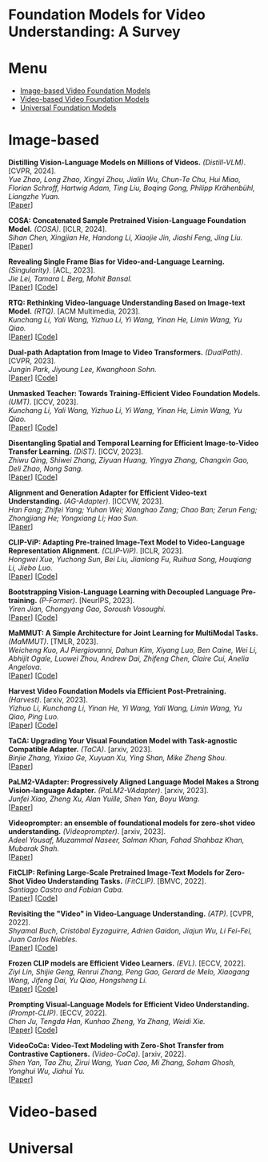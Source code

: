 # Foundation Models for Video Understanding: A Survey


# Menu

- [Image-based Video Foundation Models](#Image-based)
- [Video-based Video Foundation Models](#Video-based)
- [Universal Foundation Models](#Universal)


# Image-based
**Distilling Vision-Language Models on Millions of Videos.** _(Distill-VLM)_. [CVPR, 2024]. <br>
*Yue Zhao, Long Zhao, Xingyi Zhou, Jialin Wu, Chun-Te Chu, Hui Miao, Florian Schroff, Hartwig Adam, Ting Liu, Boqing Gong, Philipp Krähenbühl, Liangzhe Yuan.*<br>
 [[Paper](https://arxiv.org/pdf/2401.06129.pdf)] 

**COSA: Concatenated Sample Pretrained Vision-Language Foundation Model.** _(COSA)_. [ICLR, 2024]. <br>
*Sihan Chen, Xingjian He, Handong Li, Xiaojie Jin, Jiashi Feng, Jing Liu.*<br>
 [[Paper](https://openreview.net/pdf?id=bDkisS75zy)] 
 
**Revealing Single Frame Bias for Video-and-Language Learning.** _(Singularity)_. [ACL, 2023]. <br>
*Jie Lei, Tamara L Berg, Mohit Bansal.*<br>
 [[Paper](https://aclanthology.org/2023.acl-long.29.pdf)] [[Code](https://github.com/jayleicn/singularity)]
 
**RTQ: Rethinking Video-language Understanding Based on Image-text Model.** _(RTQ)_. [ACM Multimedia, 2023]. <br>
*Kunchang Li, Yali Wang, Yizhuo Li, Yi Wang, Yinan He, Limin Wang, Yu Qiao.*<br>
 [[Paper](https://dl.acm.org/doi/pdf/10.1145/3581783.3612152)] [[Code](https://github.com/SCZwangxiao/RTQ-MM2023)]
 
**Dual-path Adaptation from Image to Video Transformers.** _(DualPath)_. [CVPR, 2023]. <br>
*Jungin Park, Jiyoung Lee, Kwanghoon Sohn.*<br>
 [[Paper](https://openaccess.thecvf.com/content/CVPR2023/papers/Park_Dual-Path_Adaptation_From_Image_to_Video_Transformers_CVPR_2023_paper.pdf)] [[Code](https://github.com/park-jungin/DualPath.git)]
 
**Unmasked Teacher: Towards Training-Efficient Video Foundation Models.** _(UMT)_. [ICCV, 2023]. <br>
*Kunchang Li, Yali Wang, Yizhuo Li, Yi Wang, Yinan He, Limin Wang, Yu Qiao.*<br>
 [[Paper](https://openaccess.thecvf.com/content/ICCV2023/papers/Li_Unmasked_Teacher_Towards_Training-Efficient_Video_Foundation_Models_ICCV_2023_paper.pdf)] [[Code](https://github.com/OpenGVLab/unmasked_teacher.git)]
 
**Disentangling Spatial and Temporal Learning for Efficient Image-to-Video Transfer Learning.** _(DiST)_. [ICCV, 2023]. <br>
*Zhiwu Qing, Shiwei Zhang, Ziyuan Huang, Yingya Zhang, Changxin Gao, Deli Zhao, Nong Sang.*<br>
 [[Paper](https://openaccess.thecvf.com/content/ICCV2023/papers/Qing_Disentangling_Spatial_and_Temporal_Learning_for_Efficient_Image-to-Video_Transfer_Learning_ICCV_2023_paper.pdf)] [[Code](https://github.com/alibaba-mmai-research/DiST)]

**Alignment and Generation Adapter for Efficient Video-text Understanding.** _(AG-Adapter)_. [ICCVW, 2023]. <br>
*Han Fang; Zhifei Yang; Yuhan Wei; Xianghao Zang; Chao Ban; Zerun Feng; Zhongjiang He; Yongxiang Li; Hao Sun.*<br>
 [[Paper](https://openaccess.thecvf.com/content/ICCV2023W/CLVL/papers/Fang_Alignment_and_Generation_Adapter_for_Efficient_Video-Text_Understanding_ICCVW_2023_paper.pdf)] 
 
**CLIP-ViP: Adapting Pre-trained Image-Text Model to Video-Language Representation Alignment.** _(CLIP-ViP)_. [ICLR, 2023]. <br>
*Hongwei Xue, Yuchong Sun, Bei Liu, Jianlong Fu, Ruihua Song, Houqiang Li, Jiebo Luo.*<br>
 [[Paper](https://arxiv.org/pdf/2209.06430.pdf)] [[Code](https://github.com/microsoft/XPretrain/tree/main/CLIP-ViP)]

**Bootstrapping Vision-Language Learning with Decoupled Language Pre-training.** _(P-Former)_. [NeurIPS, 2023]. <br>
*Yiren Jian, Chongyang Gao, Soroush Vosoughi.*<br>
 [[Paper](https://openreview.net/pdf?id=8Kch0ILfQH)] [[Code](https://github.com/yiren-jian/BLIText)]
 
**MaMMUT: A Simple Architecture for Joint Learning for MultiModal Tasks.** _(MaMMUT)_. [TMLR, 2023]. <br>
*Weicheng Kuo, AJ Piergiovanni, Dahun Kim, Xiyang Luo, Ben Caine, Wei Li, Abhijit Ogale, Luowei Zhou, Andrew Dai, Zhifeng Chen, Claire Cui, Anelia Angelova.*<br>
 [[Paper](https://openreview.net/pdf?id=FqOG4osY7C)] [[Code](https://github.com/lucidrains/MaMMUT-pytorch)]
 
**Harvest Video Foundation Models via Efficient Post-Pretraining.** _(Harvest)_. [arxiv, 2023]. <br>
*Yizhuo Li, Kunchang Li, Yinan He, Yi Wang, Yali Wang, Limin Wang, Yu Qiao, Ping Luo.*<br>
 [[Paper](https://arxiv.org/pdf/2310.19554.pdf)] [[Code](https://github.com/OpenGVLab/InternVideo)]

**TaCA: Upgrading Your Visual Foundation Model with Task-agnostic Compatible Adapter.** _(TaCA)_. [arxiv, 2023]. <br>
*Binjie Zhang, Yixiao Ge, Xuyuan Xu, Ying Shan, Mike Zheng Shou.*<br>
 [[Paper](https://arxiv.org/pdf/2306.12642)] 

**PaLM2-VAdapter: Progressively Aligned Language Model Makes a Strong Vision-language Adapter.** _(PaLM2-VAdapter)_. [arxiv, 2023]. <br>
*Junfei Xiao, Zheng Xu, Alan Yuille, Shen Yan, Boyu Wang.*<br>
 [[Paper](https://arxiv.org/pdf/2402.10896)] 

**Videoprompter: an ensemble of foundational models for zero-shot video understanding.** _(Videoprompter)_. [arxiv, 2023]. <br>
*Adeel Yousaf, Muzammal Naseer, Salman Khan, Fahad Shahbaz Khan, Mubarak Shah.*<br>
 [[Paper](https://arxiv.org/pdf/2310.15324)] 
 
**FitCLIP: Refining Large-Scale Pretrained Image-Text Models for Zero-Shot Video Understanding Tasks.** _(FitCLIP)_. [BMVC, 2022]. <br>
*Santiago Castro and Fabian Caba.*<br>
 [[Paper](https://bmvc2022.mpi-inf.mpg.de/0939.pdf)] [[Code](https://github.com/bryant1410/fitclip)]

**Revisiting the "Video" in Video-Language Understanding.** _(ATP)_. [CVPR, 2022]. <br>
*Shyamal Buch, Cristóbal Eyzaguirre, Adrien Gaidon, Jiajun Wu, Li Fei-Fei, Juan Carlos Niebles.*<br>
 [[Paper](https://openaccess.thecvf.com/content/CVPR2022/papers/Buch_Revisiting_the_Video_in_Video-Language_Understanding_CVPR_2022_paper.pdf)] [[Code](https://github.com/StanfordVL/atp-video-language)]
 
**Frozen CLIP models are Efficient Video Learners.**  _(EVL)_. [ECCV, 2022]. <br>
*Ziyi Lin, Shijie Geng, Renrui Zhang, Peng Gao, Gerard de Melo, Xiaogang Wang, Jifeng Dai, Yu Qiao, Hongsheng Li.*<br>
 [[Paper](https://arxiv.org/pdf/2208.03550.pdf)] [[Code](https://github.com/OpenGVLab/efficient-video-recognition.git)]

**Prompting Visual-Language Models for Efficient Video Understanding.** _(Prompt-CLIP)_. [ECCV, 2022]. <br>
*Chen Ju, Tengda Han, Kunhao Zheng, Ya Zhang, Weidi Xie.*<br>
 [[Paper](https://www.ecva.net/papers/eccv_2022/papers_ECCV/papers/136950104.pdf)] [[Code](https://github.com/ju-chen/Efficient-Prompt)]
 
**VideoCoCa: Video-Text Modeling with Zero-Shot Transfer from Contrastive Captioners.** _(Video-CoCa)_. [arxiv, 2022]. <br>
*Shen Yan, Tao Zhu, Zirui Wang, Yuan Cao, Mi Zhang, Soham Ghosh, Yonghui Wu, Jiahui Yu.*<br>
 [[Paper](https://arxiv.org/pdf/2212.04979.pdf)] 










# Video-based

# Universal
